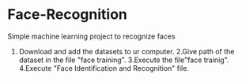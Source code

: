 # Face-Recognition
Simple machine learning project to recognize faces



1. Download and add the datasets to ur computer.
2.Give path of the dataset in the file "face training".
3.Execute the file"face trainig".
4.Execute "Face Identification and Recognition" file.
